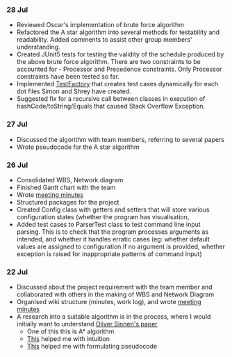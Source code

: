 ### 28 Jul
- Reviewed Oscar's implementation of brute force algorithm
- Refactored the A star algorithm into several methods for testability and readability. Added comments to assist other group members' understanding.
- Created JUnit5 tests for testing the validity of the schedule produced by the above brute force algorithm. There are two constraints to be accounted for - Processor and Precedence constraints. Only Processor constraints have been tested so far. 
- Implemented [TestFactory](https://www.baeldung.com/junit5-dynamic-tests) that creates test cases dynamically for each dot files Simon and Shrey have created.
- Suggested fix for a recursive call between classes in execution of hashCode/toString/Equals that caused Stack Overflow Exception.

### 27 Jul
- Discussed the algorithm with team members, referring to several papers
- Wrote pseudocode for the A star algorithm

### 26 Jul
- Consolidated WBS, Network diagram
- Finished Gantt chart with the team
- Wrote [meeting minutes](../minutes/26-Jul.md)
- Structured packages for the project
- Created Config class with getters and setters that will store various configuration states (whether the program has visualisation, 
- Added test cases to ParserTest class to test command line input parsing. This is to check that the program processes arguments as intended, and whether it handles erratic cases (eg: whether default values are assigned to configuration if no argument is provided, whether exception is raised for inappropriate patterns of command input) 

### 22 Jul

- Discussed about the project requirement with the team member and collaborated with others in the making of WBS and Network Diagram
- Organised wiki structure (minutes, work log), and wrote [meeting minutes](../minutes/22-Jul.md) 
- A research into a suitable algorithm is in the process, where I would initially want to understand [Oliver Sinnen's paper](https://www.sciencedirect.com/science/article/pii/S0305054813002542?fbclid=IwAR34tKob8V73ri4qL_I9PzJsxBY6pRtJBb9p9BU3K9NPu17-C4UdpLRiWNg)
  - One of this this is A* algorithm
  - [This](https://www.youtube.com/watch?v=ySN5Wnu88nE) helped me with intuition
  - [This](https://www.youtube.com/watch?v=-L-WgKMFuhE) helped me with formulating pseudocode

